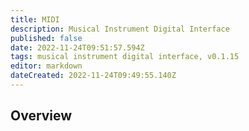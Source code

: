 ```yaml
---
title: MIDI
description: Musical Instrument Digital Interface
published: false
date: 2022-11-24T09:51:57.594Z
tags: musical instrument digital interface, v0.1.15
editor: markdown
dateCreated: 2022-11-24T09:49:55.140Z
---
```


## Overview
